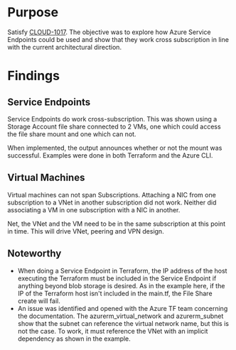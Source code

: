 # Purpose
Satisfy [CLOUD-1017](https://jira.kroger.com/jira/browse/CLOUD-1017).  The objective was to explore how Azure Service Endpoints could be used and show that they work cross subscription in line with the current architectural direction.

# Findings
## Service Endpoints
Service Endpoints do work cross-subscription.  This was shown using a Storage Account file share connected to 2 VMs, one which could access the file share mount and one which can not.

When implemented, the output announces whether or not the mount was successful.  Examples were done in both Terraform and the Azure CLI.

## Virtual Machines
Virtual machines can not span Subscriptions.  Attaching a NIC from one subscription to a VNet in another subscription did not work.  Neither did associating a VM in one subscription with a NIC in another.

Net, the VNet and the VM need to be in the same subscription at this point in time.  This will drive VNet, peering and VPN design.

## Noteworthy
* When doing a Service Endpoint in Terraform, the IP address of the host executing the Terraform must be included in the Service Endpoint if anything beyond blob storage is desired.  As in the example here, if the IP of the Terraform host isn't included in the main.tf, the File Share create will fail.
* An issue was identified and opened with the Azure TF team concerning the documentation.  The azurerm_virtual_network and azurerm_subnet show that the subnet can reference the virtual network name, but this is not the case.  To work, it must reference the VNet with an implicit dependency as shown in the example.
